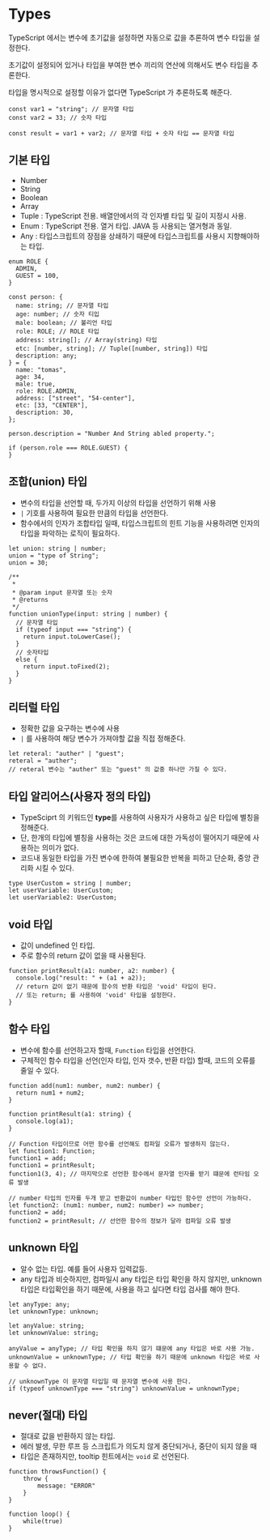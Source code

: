# Types

TypeScript 에서는 변수에 초기값을 설정하면 자동으로 값을 추론하여 변수 타입을 설정한다.

초기값이 설정되어 있거나 타입을 부여한 변수 끼리의 연산에 의해서도 변수 타입을 추론한다.

타입을 명시적으로 설정할 이유가 없다면 TypeScript 가 추론하도록 해준다.

```tsx
const var1 = "string"; // 문자열 타입
const var2 = 33; // 숫자 타입

const result = var1 + var2; // 문자열 타입 + 숫자 타입 == 문자열 타입
```

## 기본 타입

- Number
- String
- Boolean
- Array
- Tuple : TypeScript 전용. 배열안에서의 각 인자별 타입 및 길이 지정시 사용.
- Enum : TypeScript 전용. 열거 타입. JAVA 등 사용되는 열거형과 동일.
- Any : 타입스크립트의 장점을 상쇄하기 때문에 타입스크립트를 사용시 지향해야하는 타입.

```tsx
enum ROLE {
  ADMIN,
  GUEST = 100,
}

const person: {
  name: string; // 문자열 타입
  age: number; // 숫자 티입
  male: boolean; // 불리언 타입
  role: ROLE; // ROLE 타입
  address: string[]; // Array(string) 타입
  etc: [number, string]; // Tuple([number, string]) 타입
  description: any;
} = {
  name: "tomas",
  age: 34,
  male: true,
  role: ROLE.ADMIN,
  address: ["street", "54-center"],
  etc: [33, "CENTER"],
  description: 30,
};

person.description = "Number And String abled property.";

if (person.role === ROLE.GUEST) {
}
```

## 조합(union) 타입

- 변수의 타입을 선언할 때, 두가지 이상의 타입을 선언하기 위해 사용
- `|` 기호를 사용하여 필요한 만큼의 타입을 선언한다.
- 함수에서의 인자가 조합타입 일때, 타입스크립트의 힌트 기능을 사용하려면 인자의 타입을 파악하는 로직이 필요하다.

```tsx
let union: string | number;
union = "type of String";
union = 30;

/**
 *
 * @param input 문자열 또는 숫자
 * @returns
 */
function unionType(input: string | number) {
  // 문자열 타입
  if (typeof input === "string") {
    return input.toLowerCase();
  }
  // 숫자타입
  else {
    return input.toFixed(2);
  }
}
```

## 리터럴 타입

- 정확한 값을 요구하는 변수에 사용
- `|` 를 사용하여 해당 변수가 가져야할 값을 직접 정해준다.

```tsx
let reteral: "auther" | "guest";
reteral = "auther";
// reteral 변수는 "auther" 또는 "guest" 의 값중 하나만 가질 수 있다.
```

## 타입 알리어스(사용자 정의 타입)

- TypeSciprt 의 키워드인 **type**를 사용하여 사용자가 사용하고 싶은 타입에 별칭을 정해준다.
- 단, 한개의 타입에 별칭을 사용하는 것은 코드에 대한 가독성이 떨어지기 때문에 사용하는 의미가 없다.
- 코드내 동일한 타입을 가진 변수에 한하여 불필요한 반복을 피하고 단순화, 중앙 관리화 시킬 수 있다.

```tsx
type UserCustom = string | number;
let userVariable: UserCustom;
let userVariable2: UserCustom;
```

## void 타입

- 값이 undefined 인 타입.
- 주로 함수의 return 값이 없을 때 사용된다.

```tsx
function printResult(a1: number, a2: number) {
  console.log("result: " + (a1 + a2));
  // return 값이 없기 때문에 함수의 반환 타입은 'void' 타입이 된다.
  // 또는 return; 를 사용하여 'void' 타입을 설정한다.
}
```

## 함수 타입

- 변수에 함수를 선언하고자 할때, `Function` 타입을 선언한다.
- 구체적인 함수 타입을 선언(인자 타입, 인자 갯수, 반환 타입) 할때, 코드의 오류를 줄일 수 있다.

```tsx
function add(num1: number, num2: number) {
  return num1 + num2;
}

function printResult(a1: string) {
  console.log(a1);
}

// Function 타입이므로 어떤 함수를 선언해도 컴파일 오류가 발생하지 않는다.
let function1: Function;
function1 = add;
function1 = printResult;
function1(3, 4); // 마지막으로 선언한 함수에서 문자열 인자를 받기 떄문에 런타임 오류 발생

// number 타입의 인자를 두개 받고 반환값이 number 타입인 함수만 선언이 가능하다.
let function2: (num1: number, num2: number) => number;
function2 = add;
function2 = printResult; // 선언한 함수의 정보가 달라 컴파일 오류 발생
```

## unknown 타입

- 알수 없는 타입. 예를 들어 사용자 입력값등.
- any 타입과 비슷하지만, 컴파일시 any 타입은 타입 확인을 하지 않지만, unknown 타입은 타입확인을 하기 때문에, 사용을 하고 싶다면 타입 검사를 해야 한다.

```tsx
let anyType: any;
let unknownType: unknown;

let anyValue: string;
let unknownValue: string;

anyValue = anyType; // 타입 확인을 하지 않기 떄문에 any 타입은 바로 사용 가능.
unknownValue = unknownType; // 타입 확인을 하기 때문에 unknown 타입은 바로 사용할 수 없다.

// unknownType 이 문자열 타입일 때 문자열 변수에 사용 한다.
if (typeof unknownType === "string") unknownValue = unknownType;
```

## never(절대) 타입

- 절대로 값을 반환하지 않는 타입.
- 에러 발생, 무한 루프 등 스크립트가 의도치 않게 중단되거나, 중단이 되지 않을 때
- 타입은 존재하지만, tooltip 힌트에서는 `void` 로 선언된다.

```tsx
function throwsFunction() {
	throw {
		message: "ERROR"
	}
}

function loop() {
	while(true)
}
```
